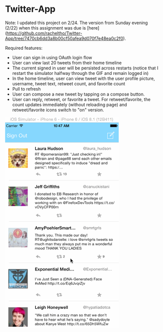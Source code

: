 # Twitter-App

Note: I updated this project on 2/24.  The version from Sunday evening (2/22) when this assignment was due is [here] (https://github.com/racheltho/Twitter-App/tree/7470cb6dd3a8b00cf50afea9d070f7e48ea0c2f0).

Required features:
- User can sign in using OAuth login flow
- User can view last 20 tweets from their home timeline
- The current signed in user will be persisted across restarts (notice that I restart the simulator halfway through the GIF and remain logged in)
- In the home timeline, user can view tweet with the user profile picture, username, tweet text, retweet count, and favorite count
- Pull to refresh
- User can compose a new tweet by tapping on a compose button.
- User can reply, retweet, or favorite a tweet.  For retweet/favorite, the count updates immediately (without reloading page) and retweet/favorite icons switch to "on" version.

![alt tag](https://github.com/racheltho/Twitter-App/blob/master/Twitter-App/twitter2.gif)
